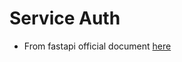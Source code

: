 # Service Auth


- From fastapi official document [here](https://fastapi.tiangolo.com/tutorial/security/first-steps/#__tabbed_1_1)


